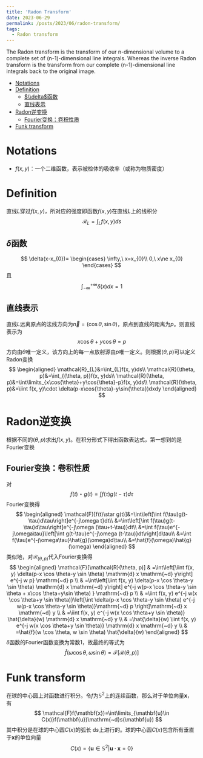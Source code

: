 ```yaml
---
title: 'Radon Transform'
date: 2023-06-29
permalink: /posts/2023/06/radon-transform/
tags:
  - Radon transform
---
```


The Radon transform is the transform of our n-dimensional volume to a complete set of (n-1)-dimensional line integrals. Whereas the inverse Radon transform is the transform from our complete (n-1)-dimensional line integrals back to the original image.

- [Notations](#notations)
- [Definition](#definition)
  - [$\\delta$函数](#delta函数)
  - [直线表示](#直线表示)
- [Radon逆变换](#radon逆变换)
  - [Fourier变换：卷积性质](#fourier变换卷积性质)
- [Funk transform](#funk-transform)


# Notations
- $f(x, y)$：一个二维函数，表示被检体的吸收率（或称为物质密度）
# Definition
直线$L$穿过$f(x, y)$，所对应的强度即函数$f(x, y)$在直线$L$上的线积分
$$
\mathcal{R}_{L}=\int_{L}f(x, y)ds
$$
## $\delta$函数
$$
\delta(x-x_{0})= 
\begin{cases}
\infty,\ x=x_{0}\\
0,\ x\ne x_{0}
\end{cases}
$$
且
$$
\int_{-\infty}^{+\infty}\delta(x)dx=1
$$
## 直线表示
直线$L$远离原点的法线方向为$\vec{n}=(\cos{\theta}, \sin{\theta})$，原点到直线的距离为$p$。则直线表示为
$$
x\cos{\theta}+y\cos{\theta}=p
$$
方向由$\theta$唯一定义，该方向上的每一点放射源由$p$唯一定义。则根据$(\theta, p)$可以定义Radon变换
$$
\begin{aligned}
\mathcal{R}_{L}&=\int_{L}f(x, y)ds\\
\mathcal{R}(\theta, p)&=\int_{(\theta, p)}f(x, y)ds\\
\mathcal{R}(\theta, p)&=\int\limits_{x\cos{\theta}+y\cos{\theta}-p}f(x, y)ds\\
\mathcal{R}(\theta, p)&=\iint f(x, y)\cdot \delta(p-x\cos{\theta}-y\sin{\theta})dxdy
\end{aligned}
$$
# Radon逆变换
根据不同的$(\theta, p)$求出$f(x, y)$。在积分形式下得出函数表达式，第一想到的是Fourier变换
## Fourier变换：卷积性质
对
$$
f(t)\star g(t)=\int f(\tau)g(t-\tau)d\tau
$$
Fourier变换得
$$
\begin{aligned}
\mathcal{F}[f(t)\star g(t)]&=\int\left[\int f(\tau)g(t-\tau)d\tau\right]e^{-j\omega t}dt\\
&=\int\left[\int f(\tau)g(t-\tau)d\tau\right]e^{-j\omega (\tau+t-\tau)}dt\\
&=\int f(\tau)e^{-j\omega\tau}\left[\int g(t-\tau)e^{-j\omega (t-\tau)}dt\right]d\tau\\
&=\int f(\tau)e^{-j\omega\tau}\hat{g}(\omega)d\tau\\
&=\hat{f}(\omega)\hat{g}(\omega)
\end{aligned}
$$
类似地，对$\mathcal{R}_{(\theta,p)}$代入Fourier变换得
$$
\begin{aligned}
\mathcal{F}[\mathcal{R}(\theta, p)] & =\int\left[\iint f(x, y) \delta(p-x \cos \theta-y \sin \theta) \mathrm{d} x \mathrm{~d} y\right] e^{-j w p} \mathrm{~d} p \\
& =\int\left[\iint f(x, y) \delta(p-x \cos \theta-y \sin \theta) \mathrm{d} x \mathrm{~d} y\right] e^{-j w(p-x \cos \theta-y \sin \theta + x\cos \theta+y\sin \theta) } \mathrm{~d} p  \\
& =\iint f(x, y) e^{-j w(x \cos \theta+y \sin \theta)}\left[\int \delta(p-x \cos \theta-y \sin \theta) e^{-j w(p-x \cos \theta-y \sin \theta)}\mathrm{~d} p \right]\mathrm{~d} x \mathrm{~d} y  \\
& =\iint f(x, y) e^{-j w(x \cos \theta+y \sin \theta)} \hat{\delta}(w) \mathrm{d} x \mathrm{~d} y \\
& =\hat{\delta}(w) \iint f(x, y) e^{-j w(x \cos \theta+y \sin \theta)} \mathrm{d} x \mathrm{~d} y \\
& =\hat{f}(w \cos \theta, w \sin \theta) \hat{\delta}(w)
\end{aligned}
$$
$\delta$函数的Fourier函数变换为常数1，故最终的等式为
$$
\hat{f}(\omega \cos \theta, \omega\sin\theta)=\mathcal{F}[\mathcal{R}(\theta, p)]
$$
# Funk transform
在球的中心圆上对函数进行积分。令$f$为$\mathbb{S}^2$上的连续函数，那么对于单位向量$\mathbf{x}$，有
$$
\mathcal{F}f(\mathbf{x})=\int\limits_{\mathbf{u}\in C(x)}f(\mathbf{u})\mathrm{~d}s(\mathbf{u})
$$
其中积分是在球的中心圆$C(x)$的弧长$\mathrm{~d}s$上进行的。球的中心圆$C(x)$包含所有垂直于$\mathbf{x}$的单位向量
$$
C(x)=\{\mathbf{u}\in \mathbb{S}^{2}|\mathbf{u}\cdot\mathbf{x}=0\}
$$